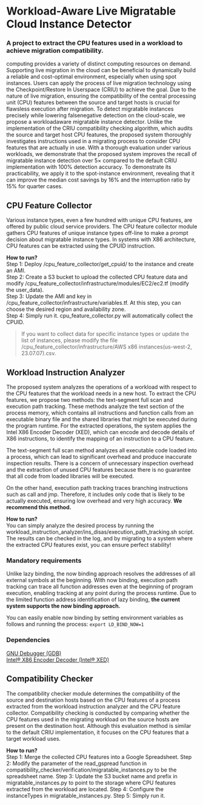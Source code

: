 # Workload-Aware Live Migratable Cloud Instance Detector

### A project to extract the CPU features used in a workload to achieve migration compatibility.

computing provides a variety of distinct computing resources on demand. Supporting live migration in the cloud can be beneficial to dynamically build a reliable and cost-optimal environment, especially when using spot instances. Users can apply the process of live migration technology using the Checkpoint/Restore In Userspace (CRIU) to achieve the goal. Due to the nature of live migration, ensuring the compatibility of the central processing unit (CPU) features between the source and target hosts is crucial for flawsless execution after migration. To detect migratable instances precisely while lowering falsenegative detection on the cloud-scale, we propose a workloadaware migratable instance detector. Unlike the implementation of the CRIU compatibility checking algorithm, which audits the source and target host CPU features, the proposed system thoroughly investigates instructions used in a migrating process to consider CPU features that are actually in use. With a thorough evaluation under various workloads, we demonstrate that the proposed system improves the recall of migratable instance detection over 5× compared to the default CRIU implementation with 100% detection accuracy. To demonstrate its practicability, we apply it to the spot-instance environment, revealing that it can improve the median cost savings by 16% and the interruption ratio by 15% for quarter cases.

## CPU Feature Collector

Various instance types, even a few hundred with unique CPU features, are offered by public cloud service providers. The CPU feature collector module gathers CPU features of unique instance types off-line to make a prompt decision about migratable instance types. In systems with X86 architecture, CPU features can be extracted using the CPUID instruction. 

**How to run?**  
Step 1: Deploy /cpu_feature_collector/get_cpuid/ to the instance and create an AMI.  
Step 2: Create a S3 bucket to upload the collected CPU feature data and modify /cpu_feature_collector/infrastructure/modules/EC2/ec2.tf (modify the user_data).  
Step 3: Update the AMI and key in /cpu_feature_collector/infrastructure/variables.tf. At this step, you can choose the desired region and availability zone.  
Step 4: Simply run it. cpu_feature_collector.py will automatically collect the CPUID.  

> If you want to collect data for specific instance types or update the list of instances, please modify the file /cpu_feature_collector/infrastructure/AWS x86 instances(us-west-2, 23.07.07).csv.

## Workload Instruction Analyzer

The proposed system analyzes the operations of a workload with respect to the CPU features that the workload needs in a new host. To extract the CPU features, we propose two methods: the text-segment full scan and execution path tracking. These methods analyze the text section of the process memory, which contains all instructions and function calls from an executable binary file and the shared libraries that might be executed during the program runtime. For the extracted operations, the system applies the Intel X86 Encoder Decoder (XED), which can encode and decode details of X86 instructions, to identify the mapping of an instruction to a CPU feature.

The text-segment full scan method analyzes all executable code loaded into a process, which can lead to significant overhead and produce inaccurate inspection results. There is a concern of unnecessary inspection overhead and the extraction of unused CPU features because there is no guarantee that all code from loaded libraries will be executed.

On the other hand, execution path tracking traces branching instructions such as call and jmp. Therefore, it includes only code that is likely to be actually executed, ensuring low overhead and very high accuracy. **We recommend this method.**

**How to run?**  
You can simply analyze the desired process by running the workload_instruction_analyzer/ins_disas/execution_path_tracking.sh script. The results can be checked in the log, and by migrating to a system where the extracted CPU features exist, you can ensure perfect stability!

### Mandatory requirements

Unlike lazy binding, the now binding approach resolves the addresses of all external symbols at the beginning. With now binding, execution path tracking can trace all function addresses even at the beginning of program execution, enabling tracking at any point during the process runtime. Due to the limited function address identification of lazy binding, **the current system supports the now binding approach.**

You can easily enable now binding by setting environment variables as follows and running the process: ```export LD_BIND_NOW=1```

### Dependencies

[GNU Debugger (GDB)](https://www.sourceware.org/gdb/)  
[Intel® X86 Encoder Decoder (Intel® XED)](https://github.com/intelxed/xed)

## Compatibility Checker

The compatibility checker module determines the compatibility of the source and destination hosts based on the CPU features of a process extracted from the workload instruction analyzer and the CPU feature collector. Compatibility checking is conducted by comparing whether the CPU features used in the migrating workload on the source hosts are present on the destination host. Although this evaluation method is similar to the default CRIU implementation, it focuses on the CPU features that a target workload uses.

**How to run?**  
Step 1: Merge the collected CPU features into a Google Spreadsheet.
Step 2: Modify the parameter of the read_gspread function in compatibility_checker/verification/migratable_instances.py to be the spreadsheet name.
Step 3: Update the S3 bucket name and prefix in migratable_instances.py to point to the storage where CPU features extracted from the workload are located.
Step 4: Configure the instanceTypes in migratable_instances.py.
Step 5: Simply run it.